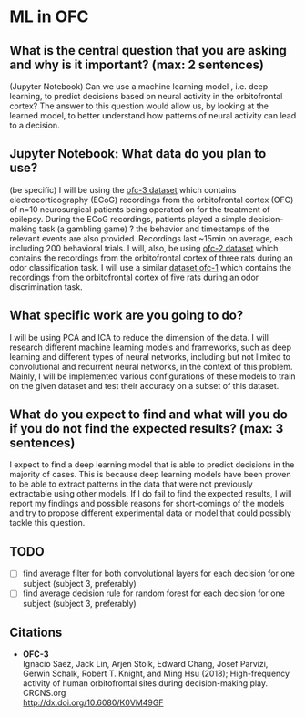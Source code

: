 # ML in OFC

## What is the central question that you are asking and why is it important? (max: 2 sentences)

(Jupyter Notebook) Can we use a machine learning model
, i.e. deep learning, to predict decisions based on 
neural activity in the orbitofrontal cortex? The 
answer to this question would allow us, by looking 
at the learned model, to better understand how 
patterns of neural activity can lead to a decision.

## Jupyter Notebook: What data do you plan to use? 
(be specific)
I will be using the 
[ofc-3 dataset](http://crcns.org/data-sets/ofc/ofc-3/about-ofc-2)
 which contains electrocorticography (ECoG) recordings
  from the orbitofrontal cortex (OFC) of n=10 
  neurosurgical patients being operated on for the 
  treatment of epilepsy. During the ECoG recordings,
   patients played a simple decision-making task 
   (a gambling game) ? the behavior and timestamps 
   of the relevant events are also provided. 
   Recordings last ~15min on average, each including
    200 behavioral trials. I will, also, be using 
    [ofc-2 dataset](http://crcns.org/data-sets/ofc/ofc-2/about-ofc-2) 
    which contains the recordings from the orbitofrontal cortex of three rats during an odor classification task. I will use a similar [dataset ofc-1](http://crcns.org/data-sets/ofc/ofc-1/about-ofc-1) which contains the recordings from the orbitofrontal cortex of five rats during an odor discrimination task.

## What specific work are you going to do?
I will be using PCA and ICA to reduce the dimension of the data. I will research different machine learning models and frameworks, such as deep learning and different types of neural networks, including but not limited to convolutional and recurrent neural networks, in the context of this problem. Mainly, I will be implemented various configurations of these models to train on the given dataset and test their accuracy on a subset of this dataset.

## What do you expect to find and what will you do if you do not find the expected results? (max: 3 sentences)
I expect to find a deep learning model that is able to predict decisions in the majority of cases. This is because deep learning models have been proven to be able to extract patterns in the data that were not previously extractable using other models. If I do fail to find the expected results, I will report my findings and possible reasons for short-comings of the models and try to propose different experimental data or model that could possibly tackle this question.


## TODO
- [ ] find average filter for both convolutional layers for each decision for one subject (subject 3, preferably)
- [ ] find average decision rule for random forest for each decision for one subject (subject 3, preferably)

## Citations
- __OFC-3__<br>
Ignacio Saez, Jack Lin, Arjen Stolk, Edward Chang, Josef Parvizi, Gerwin Schalk, Robert T. Knight, and Ming Hsu (2018); High-frequency activity of human orbitofrontal sites during decision-making play. CRCNS.org<br>
http://dx.doi.org/10.6080/K0VM49GF
